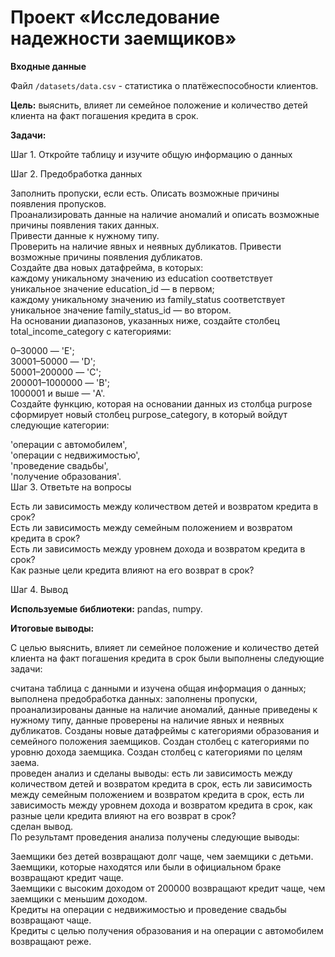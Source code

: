# Проект «Исследование надежности заемщиков»

**Входные данные**

Файл `/datasets/data.csv` - статистика о платёжеспособности клиентов.

**Цель:** выяснить, влияет ли семейное положение и количество детей клиента на факт погашения кредита в срок.

**Задачи:**

Шаг 1. Откройте таблицу и изучите общую информацию о данных

Шаг 2. Предобработка данных

Заполнить пропуски, если есть. Описать возможные причины появления пропусков.  
Проанализировать данные на наличие аномалий и описать возможные причины появления таких данных.  
Привести данные к нужному типу.  
Проверить на наличие явных и неявных дубликатов. Привести возможные причины появления дубликатов.  
Создайте два новых датафрейма, в которых:  
каждому уникальному значению из education соответствует уникальное значение education_id — в первом;  
каждому уникальному значению из family_status соответствует уникальное значение family_status_id — во втором.  
На основании диапазонов, указанных ниже, создайте столбец total_income_category с категориями:  

0–30000 — 'E';  
30001–50000 — 'D';   
50001–200000 — 'C';  
200001–1000000 — 'B';  
1000001 и выше — 'A'.  
Создайте функцию, которая на основании данных из столбца purpose сформирует новый столбец purpose_category, в который войдут следующие категории:  

'операции с автомобилем',  
'операции с недвижимостью',  
'проведение свадьбы',  
'получение образования'.  
Шаг 3. Ответьте на вопросы  

Есть ли зависимость между количеством детей и возвратом кредита в срок?  
Есть ли зависимость между семейным положением и возвратом кредита в срок?  
Есть ли зависимость между уровнем дохода и возвратом кредита в срок?  
Как разные цели кредита влияют на его возврат в срок?  

Шаг 4. Вывод  

**Используемые библиотеки:** pandas, numpy.

**Итоговые выводы:**

С целью выяснить, влияет ли семейное положение и количество детей клиента на факт погашения кредита в срок были выполнены следующие задачи:  

считана таблица с данными и изучена общая информация о данных;  
выполнена предобработка данных: заполнены пропуски, проанализированы данные на наличие аномалий, данные приведены к нужному типу, данные проверены на наличие явных и неявных дубликатов. Созданы новые датафреймы с категориями образования и семейного положения заемщиков. Создан столбец с категориями по уровню дохода заемщика. Создан столбец с категориями по целям заема.  
проведен анализ и сделаны выводы: есть ли зависимость между количеством детей и возвратом кредита в срок, есть ли зависимость между семейным положением и возвратом кредита в срок, есть ли зависимость между уровнем дохода и возвратом кредита в срок, как разные цели кредита влияют на его возврат в срок?  
сделан вывод.  
По результамт проведения анализа получены следующие выводы:  

Заемщики без детей возвращают долг чаще, чем заемщики с детьми.  
Заемщики, которые находятся или были в официальном браке возвращают кредит чаще.  
Заемщики с высоким доходом от 200000 возвращают кредит чаще, чем заемщики с меньшим доходом.  
Кредиты на операции с недвижимостью и проведение свадьбы возвращают чаще.  
Кредиты с целью получения образования и на операции с автомобилем возвращают реже.  
